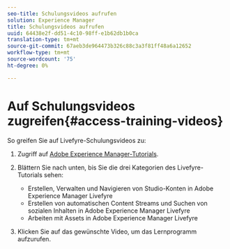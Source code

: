 ```yaml
---
seo-title: Schulungsvideos aufrufen
solution: Experience Manager
title: Schulungsvideos aufrufen
uuid: 64438e2f-dd51-4c10-98ff-e1b62db1b0ca
translation-type: tm+mt
source-git-commit: 67aeb3de964473b326c88c3a3f81ff48a6a12652
workflow-type: tm+mt
source-wordcount: '75'
ht-degree: 0%

---
```



# Auf Schulungsvideos zugreifen{#access-training-videos}

So greifen Sie auf Livefyre-Schulungsvideos zu:

1. Zugriff auf [Adobe Experience Manager-Tutorials](https://helpx.adobe.com/experience-manager/tutorials.html).
1. Blättern Sie nach unten, bis Sie die drei Kategorien des Livefyre-Tutorials sehen:

   * Erstellen, Verwalten und Navigieren von Studio-Konten in Adobe Experience Manager Livefyre
   * Erstellen von automatischen Content Streams und Suchen von sozialen Inhalten in Adobe Experience Manager Livefyre
   * Arbeiten mit Assets in Adobe Experience Manager Livefyre

1. Klicken Sie auf das gewünschte Video, um das Lernprogramm aufzurufen.

